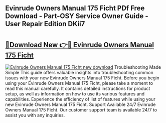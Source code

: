 ## Evinrude Owners Manual 175 Ficht PDf Free Download - Part-OSY Service Owner Guide - User Repair Edition DKii7

# <h2><a href="http://bc74082.oget.top/?id=Evinrude+Owners+Manual+175+Ficht">🔗Download New 👉🔴 Evinrude Owners Manual 175 Ficht</a></h2>

[![Evinrude Owners Manual 175 Ficht new download](https://i.imgur.com/5g1atiW.png)](http://bc74082.oget.top/?id=Evinrude+Owners+Manual+175+Ficht)
Troubleshooting Made Simple This guide offers valuable insights into troubleshooting common issues with your new Evinrude Owners Manual 175 Ficht. Before you begin using your Evinrude Owners Manual 175 Ficht, please take a moment to read this manual carefully. It contains detailed instructions for product setup, as well as information on how to use its various features and capabilities. Experience the efficiency of list of features while using your new Evinrude Owners Manual 175 Ficht. Support Available 24/7 Evinrude Owners Manual 175 Ficht. Our customer support team is available 24/7 to assist you with any inquiries.
